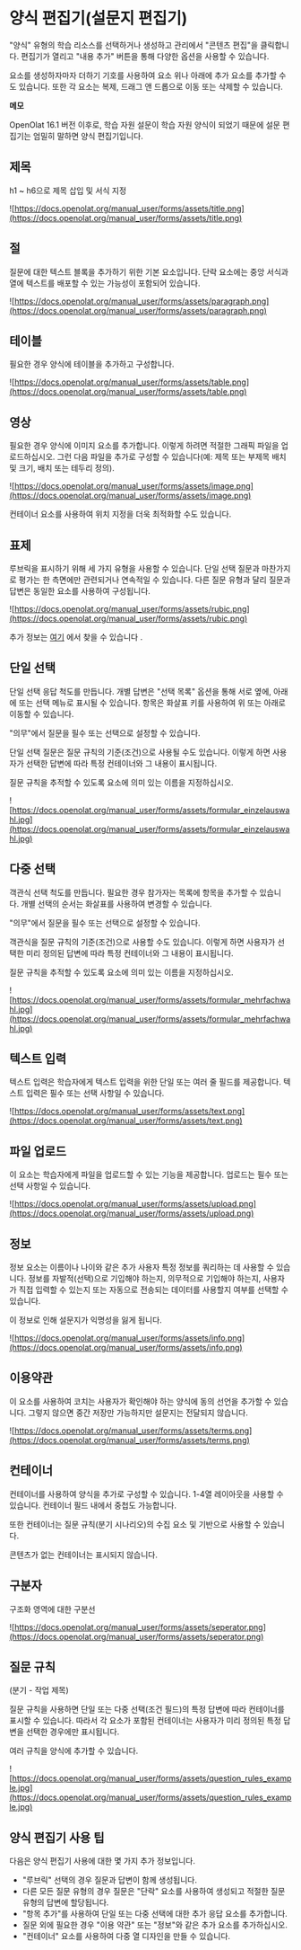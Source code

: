 # 양식 편집기(설문지 편집기)

"양식" 유형의 학습 리소스를 선택하거나 생성하고 관리에서 "콘텐츠 편집"을 클릭합니다. 편집기가 열리고 "내용 추가" 버튼을 통해 다양한 옵션을 사용할 수 있습니다.

요소를 생성하자마자 더하기 기호를 사용하여 요소 위나 아래에 추가 요소를 추가할 수도 있습니다. 또한 각 요소는 복제, 드래그 앤 드롭으로 이동 또는 삭제할 수 있습니다.

**메모**

OpenOlat 16.1 버전 이후로, 학습 자원 설문이 학습 자원 양식이 되었기 때문에 설문 편집기는 엄밀히 말하면 양식 편집기입니다.

## 제목

h1 ~ h6으로 제목 삽입 및 서식 지정

![https://docs.openolat.org/manual_user/forms/assets/title.png](https://docs.openolat.org/manual_user/forms/assets/title.png)

## 절

질문에 대한 텍스트 블록을 추가하기 위한 기본 요소입니다. 단락 요소에는 중앙 서식과 열에 텍스트를 배포할 수 있는 가능성이 포함되어 있습니다.

![https://docs.openolat.org/manual_user/forms/assets/paragraph.png](https://docs.openolat.org/manual_user/forms/assets/paragraph.png)

## 테이블

필요한 경우 양식에 테이블을 추가하고 구성합니다.

![https://docs.openolat.org/manual_user/forms/assets/table.png](https://docs.openolat.org/manual_user/forms/assets/table.png)

## 영상

필요한 경우 양식에 이미지 요소를 추가합니다. 이렇게 하려면 적절한 그래픽 파일을 업로드하십시오. 그런 다음 파일을 추가로 구성할 수 있습니다(예: 제목 또는 부제목 배치 및 크기, 배치 또는 테두리 정의).

![https://docs.openolat.org/manual_user/forms/assets/image.png](https://docs.openolat.org/manual_user/forms/assets/image.png)

컨테이너 요소를 사용하여 위치 지정을 더욱 최적화할 수도 있습니다.

## 표제

루브릭을 표시하기 위해 세 가지 유형을 사용할 수 있습니다. 단일 선택 질문과 마찬가지로 평가는 한 측면에만 관련되거나 연속적일 수 있습니다. 다른 질문 유형과 달리 질문과 답변은 동일한 요소를 사용하여 구성됩니다.

![https://docs.openolat.org/manual_user/forms/assets/rubic.png](https://docs.openolat.org/manual_user/forms/assets/rubic.png)

추가 정보는 [여기](https://docs.openolat.org/manual_user/forms/Rubric/) 에서 찾을 수 있습니다 .

## 단일 선택

단일 선택 응답 척도를 만듭니다. 개별 답변은 "선택 목록" 옵션을 통해 서로 옆에, 아래에 또는 선택 메뉴로 표시될 수 있습니다. 항목은 화살표 키를 사용하여 위 또는 아래로 이동할 수 있습니다.

"의무"에서 질문을 필수 또는 선택으로 설정할 수 있습니다.

단일 선택 질문은 질문 규칙의 기준(조건)으로 사용될 수도 있습니다. 이렇게 하면 사용자가 선택한 답변에 따라 특정 컨테이너와 그 내용이 표시됩니다.

질문 규칙을 추적할 수 있도록 요소에 의미 있는 이름을 지정하십시오.

![https://docs.openolat.org/manual_user/forms/assets/formular_einzelauswahl.jpg](https://docs.openolat.org/manual_user/forms/assets/formular_einzelauswahl.jpg)

## 다중 선택

객관식 선택 척도를 만듭니다. 필요한 경우 참가자는 목록에 항목을 추가할 수 있습니다. 개별 선택의 순서는 화살표를 사용하여 변경할 수 있습니다.

"의무"에서 질문을 필수 또는 선택으로 설정할 수 있습니다.

객관식을 질문 규칙의 기준(조건)으로 사용할 수도 있습니다. 이렇게 하면 사용자가 선택한 미리 정의된 답변에 따라 특정 컨테이너와 그 내용이 표시됩니다.

질문 규칙을 추적할 수 있도록 요소에 의미 있는 이름을 지정하십시오.

![https://docs.openolat.org/manual_user/forms/assets/formular_mehrfachwahl.jpg](https://docs.openolat.org/manual_user/forms/assets/formular_mehrfachwahl.jpg)

## 텍스트 입력

텍스트 입력은 학습자에게 텍스트 입력을 위한 단일 또는 여러 줄 필드를 제공합니다. 텍스트 입력은 필수 또는 선택 사항일 수 있습니다.

![https://docs.openolat.org/manual_user/forms/assets/text.png](https://docs.openolat.org/manual_user/forms/assets/text.png)

## 파일 업로드

이 요소는 학습자에게 파일을 업로드할 수 있는 기능을 제공합니다. 업로드는 필수 또는 선택 사항일 수 있습니다.

![https://docs.openolat.org/manual_user/forms/assets/upload.png](https://docs.openolat.org/manual_user/forms/assets/upload.png)

## 정보

정보 요소는 이름이나 나이와 같은 추가 사용자 특정 정보를 쿼리하는 데 사용할 수 있습니다. 정보를 자발적(선택)으로 기입해야 하는지, 의무적으로 기입해야 하는지, 사용자가 직접 입력할 수 있는지 또는 자동으로 전송되는 데이터를 사용할지 여부를 선택할 수 있습니다.

이 정보로 인해 설문지가 익명성을 잃게 됩니다.

![https://docs.openolat.org/manual_user/forms/assets/info.png](https://docs.openolat.org/manual_user/forms/assets/info.png)

## 이용약관

이 요소를 사용하여 코치는 사용자가 확인해야 하는 양식에 동의 선언을 추가할 수 있습니다. 그렇지 않으면 중간 저장만 가능하지만 설문지는 전달되지 않습니다.

![https://docs.openolat.org/manual_user/forms/assets/terms.png](https://docs.openolat.org/manual_user/forms/assets/terms.png)

## 컨테이너

컨테이너를 사용하여 양식을 추가로 구성할 수 있습니다. 1-4열 레이아웃을 사용할 수 있습니다. 컨테이너 필드 내에서 중첩도 가능합니다.

또한 컨테이너는 질문 규칙(분기 시나리오)의 수집 요소 및 기반으로 사용할 수 있습니다.

콘텐츠가 없는 컨테이너는 표시되지 않습니다.

## 구분자

구조화 영역에 대한 구분선

![https://docs.openolat.org/manual_user/forms/assets/seperator.png](https://docs.openolat.org/manual_user/forms/assets/seperator.png)

## 질문 규칙

(분기 - 작업 제목)

질문 규칙을 사용하면 단일 또는 다중 선택(조건 필드)의 특정 답변에 따라 컨테이너를 표시할 수 있습니다. 따라서 각 요소가 포함된 컨테이너는 사용자가 미리 정의된 특정 답변을 선택한 경우에만 표시됩니다.

여러 규칙을 양식에 추가할 수 있습니다.

![https://docs.openolat.org/manual_user/forms/assets/question_rules_example.jpg](https://docs.openolat.org/manual_user/forms/assets/question_rules_example.jpg)

## 양식 편집기 사용 팁

다음은 양식 편집기 사용에 대한 몇 가지 추가 정보입니다.

- "루브릭" 선택의 경우 질문과 답변이 함께 생성됩니다.
- 다른 모든 질문 유형의 경우 질문은 "단락" 요소를 사용하여 생성되고 적절한 질문 유형의 답변에 할당됩니다.
- "항목 추가"를 사용하여 단일 또는 다중 선택에 대한 추가 응답 요소를 추가합니다.
- 질문 외에 필요한 경우 "이용 약관" 또는 "정보"와 같은 추가 요소를 추가하십시오.
- "컨테이너" 요소를 사용하여 다중 열 디자인을 만들 수 있습니다.